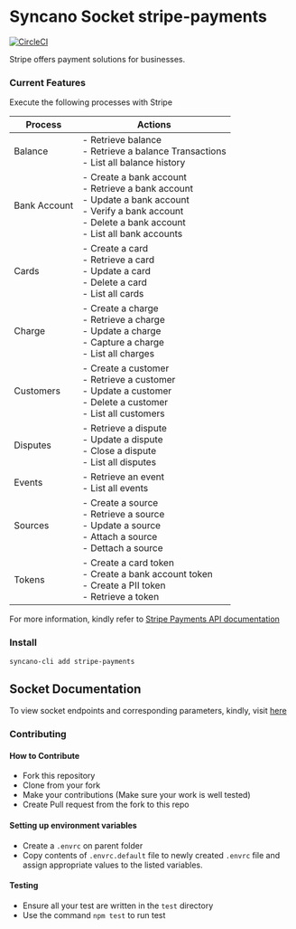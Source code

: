 # Syncano Socket stripe-payments
[![CircleCI](https://circleci.com/gh/Syncano/syncano-socket-stripe-payments.svg?style=svg)](https://circleci.com/gh/Syncano/syncano-socket-stripe-payments)

Stripe offers payment solutions for businesses.

### Current Features
Execute the following processes with Stripe

| Process       | Actions      
| ------------- |----------
| Balance       | - Retrieve balance<br/>- Retrieve a balance Transactions<br/>- List all balance history
| Bank Account  | - Create a bank account<br/>- Retrieve a bank account<br/>-  Update a bank account<br/>- Verify a bank account<br/>- Delete a bank account<br/>- List all bank accounts
| Cards         | - Create a card<br/>- Retrieve a card<br/>- Update a card<br/>- Delete a card<br/>- List all cards
| Charge        | - Create a charge<br/>- Retrieve a charge<br/>- Update a charge<br/>- Capture a charge<br/>- List all charges
| Customers     | - Create a customer<br/>- Retrieve a customer<br/>- Update a customer<br/>- Delete a customer<br/>- List all customers
| Disputes      | - Retrieve a dispute<br/>- Update a dispute<br/>- Close a dispute<br/>- List all disputes
| Events        | - Retrieve an event<br/>- List all events
| Sources       | - Create a source<br/>- Retrieve a source<br/>- Update a source<br/>- Attach a source<br/>- Dettach a source
| Tokens        | - Create a card token<br/>- Create a bank account token<br/>- Create a PII token<br/>- Retrieve a token

For more information, kindly refer to [Stripe Payments API documentation](https://stripe.com/docs/api)

### Install

```
syncano-cli add stripe-payments
```


## Socket Documentation

To view socket endpoints and corresponding parameters, kindly, visit [here](https://syncano.io/#/sockets/stripe-payments)


### Contributing

#### How to Contribute
  * Fork this repository
  * Clone from your fork
  * Make your contributions (Make sure your work is well tested)
  * Create Pull request from the fork to this repo

#### Setting up environment variables
  * Create a `.envrc` on parent folder
  * Copy contents of `.envrc.default` file to newly created `.envrc` file and assign appropriate values to the listed variables.

#### Testing
  * Ensure all your test are written in the `test` directory
  * Use the command `npm test` to run test
